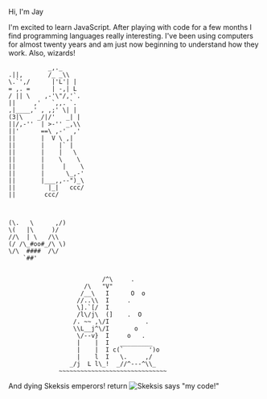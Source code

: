 Hi, I'm Jay

   I'm excited to learn JavaScript. After playing with code for a few months I find programming languages really interesting. I've been using computers for almost twenty years and am just now beginning to understand how they work. Also, wizards!
   
   ```
              _,._      
  .||,       /_ _\\     
 \.`',/      |'L'| |    
 = ,. =      | -,| L    
 / || \    ,-'\"/,'`.   
   ||     ,'   `,,. `.  
   ,|____,' , ,;' \| |  
  (3|\    _/|/'   _| |  
   ||/,-''  | >-'' _,\\ 
   ||'      ==\ ,-'  ,' 
   ||       |  V \ ,|   
   ||       |    |` |   
   ||       |    |   \  
   ||       |    \    \ 
   ||       |     |    \
   ||       |      \_,-'
   ||       |___,,--")_\
   ||         |_|   ccc/
   ||        ccc/  
   
   
   
   (\.   \      ,/)
  \(   |\     )/
  //\  | \   /\\
 (/ /\_#oo#_/\ \)
  \/\  ####  /\/
       `##'
  
                    
                             /^\     .
                        /\   "V"
                       /__\   I      O  o
                      //..\\  I     .
                      \].`[/  I
                      /l\/j\  (]    .  O
                     /. ~~ ,\/I          .
                     \\L__j^\/I       o
                      \/--v}  I     o   .
                      |    |  I   _________
                      |    |  I c(`       ')o
                      |    l  I   \.     ,/     
                    _/j  L l\_!  _//^---^\\_
                 ~~~~~~~~~~~~~~~~~~~~~~~~~~~~~~
  
   ```
And dying Skeksis emperors!  return
![Skeksis says "my code!"](http://24.media.tumblr.com/de13b19d0c383a341023091cf5084a2d/tumblr_mlgclbUnoN1qemqg0o1_500.gif)
